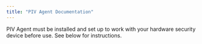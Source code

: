 ```yaml
---
title: "PIV Agent Documentation"
---
```


PIV Agent must be installed and set up to work with your hardware security device before use.
See below for instructions.
